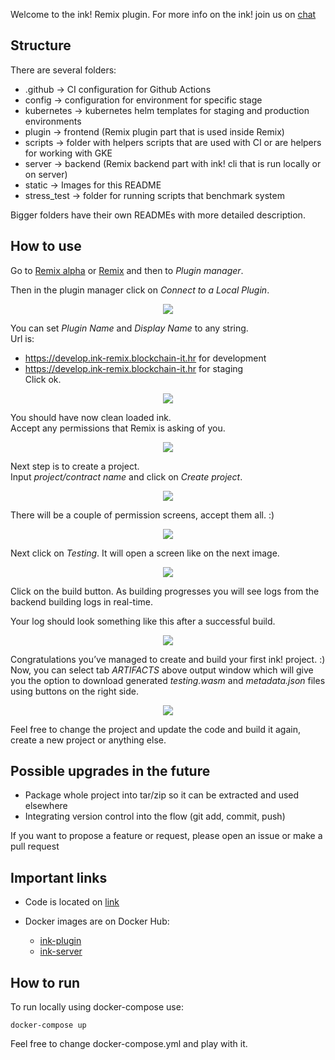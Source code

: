 
Welcome to the ink! Remix plugin.
For more info on the ink! join us on [chat](https://riot.im/app/#/room/#ink:matrix.parity.io)

## Structure

There are several folders:
* .github -> CI configuration for Github Actions
* config -> configuration for environment for specific stage
* kubernetes -> kubernetes helm templates for staging and production environments
* plugin -> frontend (Remix plugin part that is used inside Remix)
* scripts -> folder with helpers scripts that are used with CI or are helpers for working with GKE
* server -> backend (Remix backend part with ink! cli that is run locally or on server)
* static -> Images for this README
* stress_test -> folder for running scripts that benchmark system

Bigger folders have their own READMEs with more detailed description.

## How to use

Go to [Remix alpha](https://remix-alpha.ethereum.org/) or [Remix](https://remix.ethereum.org/) and then to *Plugin manager*.

Then in the plugin manager click on *Connect to a Local Plugin*.

<p align="center">
  <img  src="static/plugin_manager.png">
</p>

You can set *Plugin Name* and *Display Name* to any string.  
Url is: 
* <https://develop.ink-remix.blockchain-it.hr> for development
* <https://develop.ink-remix.blockchain-it.hr> for staging  
Click ok.

<p align="center">
  <img  src="static/load_plugin.png">
</p>

You should have now clean loaded ink.  
Accept any permissions that Remix is asking of you.

<p align="center">
  <img  src="static/ink_clean.png">
</p>

Next step is to create a project.  
Input *project/contract name* and click on *Create project*.

<p align="center">
  <img  src="static/project_created.png">
</p>

There will be a couple of permission screens, accept them all. :)

<p align="center">
  <img  src="static/permissions.png">
</p>

Next click on *Testing*. It will open a screen like on the next image.

<p align="center">
  <img  src="static/building.png">
</p>

Click on the build button. As building progresses you will see logs from the backend building logs in real-time.  

Your log should look something like this after a successful build.  

<p align="center">
  <img  src="static/finished_output.png">
</p>

Congratulations you’ve managed to create and build your first ink! project. :)  
Now, you can select tab *ARTIFACTS* above output window which will give you the option to download generated *testing.wasm* and *metadata.json* files using buttons on the right side.

<p align="center">
  <img  src="static/artifacts.png">
</p>

Feel free to change the project and update the code and build it again, create a new project or anything else.

## Possible upgrades in the future

* Package whole project into tar/zip so it can be extracted and used elsewhere
* Integrating version control into the flow (git add, commit, push)

If you want to propose a feature or request, please open an issue or make a pull request

## Important links

* Code is located on [link](https://github.com/blockchain-it-hr/ink-remix-plugin)

* Docker images are on Docker Hub:
  * [ink-plugin](https://hub.docker.com/repository/docker/blockchainit/ink-plugin)
  * [ink-server](https://hub.docker.com/repository/docker/blockchainit/ink-server)

## How to run

To run locally using docker-compose use:

`docker-compose up`

Feel free to change docker-compose.yml and play with it.
